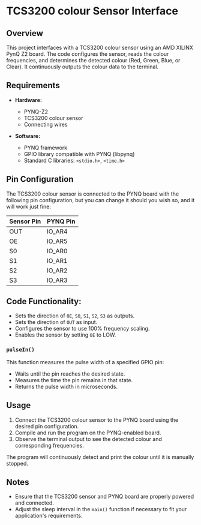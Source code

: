 # TCS3200 colour Sensor Interface

## Overview

This project interfaces with a TCS3200 colour sensor using an AMD XILINX PynQ Z2 board. The code configures the sensor, reads the colour frequencies, and determines the detected colour (Red, Green, Blue, or Clear). It continuously outputs the colour data to the terminal.

## Requirements

- **Hardware:**
  - PYNQ-Z2
  - TCS3200 colour sensor
  - Connecting wires

- **Software:**
  - PYNQ framework
  - GPIO library compatible with PYNQ (libpynq)
  - Standard C libraries: `<stdio.h>`, `<time.h>`

## Pin Configuration

The TCS3200 colour sensor is connected to the PYNQ board with the following pin configuration, but you can change it should you wish so, and it will work just fine:

| Sensor Pin | PYNQ Pin |
|------------|-----------|
| OUT        | IO_AR4    |
| OE         | IO_AR5    |
| S0         | IO_AR0    |
| S1         | IO_AR1    |
| S2         | IO_AR2    |
| S3         | IO_AR3    |

## Code Functionality:
- Sets the direction of `OE`, `S0`, `S1`, `S2`, `S3` as outputs.
- Sets the direction of `OUT` as input.
- Configures the sensor to use 100% frequency scaling.
- Enables the sensor by setting `OE` to LOW.

### `pulseIn()`

This function measures the pulse width of a specified GPIO pin:
- Waits until the pin reaches the desired state.
- Measures the time the pin remains in that state.
- Returns the pulse width in microseconds.

## Usage

1. Connect the TCS3200 colour sensor to the PYNQ board using the desired pin configuration.
2. Compile and run the program on the PYNQ-enabled board.
3. Observe the terminal output to see the detected colour and corresponding frequencies.

The program will continuously detect and print the colour until it is manually stopped.

## Notes

- Ensure that the TCS3200 sensor and PYNQ board are properly powered and connected.
- Adjust the sleep interval in the `main()` function if necessary to fit your application's requirements.

